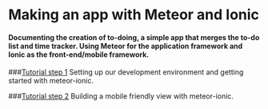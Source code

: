 # Making an app with Meteor and Ionic

#### Documenting the creation of to-doing, a simple app that merges the to-do list and time tracker. Using Meteor for the application framework and Ionic as the front-end/mobile framework.

###[Tutorial step 1](https://github.com/stlouisweb/meteor-ionic-tutorial/blob/master/to-doing.md)
Setting up our development environment and getting started with meteor-ionic.

###[Tutorial step 2](https://github.com/stlouisweb/meteor-ionic-tutorial/blob/master/to-doing-part2.md)
Building a mobile friendly view with meteor-ionic.